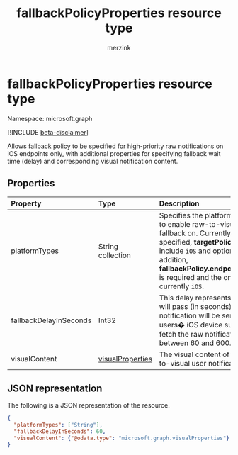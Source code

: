 ﻿---
title: "fallbackPolicyProperties resource type"
description: "Allows fallback policy to be specified for high-priority raw notifications on iOS endpoints only, with additional properties for specifying fallback wait time (delay) and corresponding visual notification content. "
localization_priority: Normal
author: "merzink"
ms.prod: "notifications"
doc_type: "resourcePageType"
---

# fallbackPolicyProperties resource type

Namespace: microsoft.graph

[!INCLUDE [beta-disclaimer](../../includes/beta-disclaimer.md)]

Allows fallback policy to be specified for high-priority raw notifications on iOS endpoints only, with additional properties for specifying fallback wait time (delay) and corresponding visual notification content. 

## Properties

| Property               | Type                                    | Description                                                                                                                                                                                                                                                                                                                                                            |
| :--------------------- | :-------------------------------------- | :--------------------------------------------------------------------------------------------------------------------------------------------------------------------------------------------------------------------------------------------------------------------------------------------------------------------------------------------------------------------- |
| platformTypes          | String collection                       | Specifies the platforms that a developer wants to enable raw-to-visual toast notification fallback on. Currently, if **fallbackPolicy** is specified, **targetPolicy.platformTypes** must include `iOS` and optionally other platforms. In addition, **fallbackPolicy.endpointFallback.platformTypes** is required and the only supported platform is currently `iOS`. |
| fallbackDelayInSeconds | Int32                                   | This delay represents the amount of time that will pass (in seconds) before a direct toast notification will be sent as a fallback to each users� iOS device subscription that does not fetch the raw notification. The value must be between 60 and 600.                                                                                                              |
| visualContent          | [visualProperties](visualproperties.md) | The visual content of a fallback initiated, raw-to-visual user notification on iOS.                                                                                                                                                                                                                                                                                    |

## JSON representation

The following is a JSON representation of the resource.

<!-- {
  "blockType": "resource",
  "optionalProperties": [

  ],
  "@odata.type": "microsoft.graph.fallbackpolicyProperties",
  "baseType": null
}-->

```json
{
  "platformTypes": ["String"],
  "fallbackDelayInSeconds": 60,
  "visualContent": {"@odata.type": "microsoft.graph.visualProperties"}
}
```

<!-- uuid: 16cd6b66-4b1a-43a1-adaf-3a886856ed98
2019-02-04 14:57:30 UTC -->

<!-- {
  "type": "#page.annotation",
  "description": "fallbackpolicyProperties resource",
  "keywords": "",
  "section": "documentation",
  "tocPath": ""
}-->
